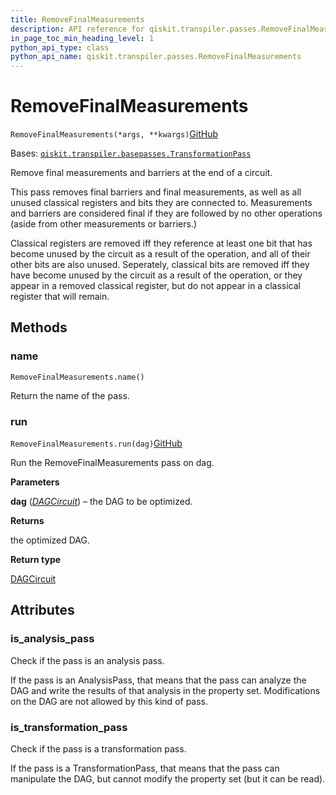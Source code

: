 ```yaml
---
title: RemoveFinalMeasurements
description: API reference for qiskit.transpiler.passes.RemoveFinalMeasurements
in_page_toc_min_heading_level: 1
python_api_type: class
python_api_name: qiskit.transpiler.passes.RemoveFinalMeasurements
---
```


# RemoveFinalMeasurements

<span id="qiskit.transpiler.passes.RemoveFinalMeasurements" />

`RemoveFinalMeasurements(*args, **kwargs)`[GitHub](https://github.com/qiskit/qiskit/tree/stable/0.20/qiskit/transpiler/passes/utils/remove_final_measurements.py "view source code")

Bases: [`qiskit.transpiler.basepasses.TransformationPass`](qiskit.transpiler.TransformationPass "qiskit.transpiler.basepasses.TransformationPass")

Remove final measurements and barriers at the end of a circuit.

This pass removes final barriers and final measurements, as well as all unused classical registers and bits they are connected to. Measurements and barriers are considered final if they are followed by no other operations (aside from other measurements or barriers.)

Classical registers are removed iff they reference at least one bit that has become unused by the circuit as a result of the operation, and all of their other bits are also unused. Seperately, classical bits are removed iff they have become unused by the circuit as a result of the operation, or they appear in a removed classical register, but do not appear in a classical register that will remain.

## Methods

### name

<span id="qiskit.transpiler.passes.RemoveFinalMeasurements.name" />

`RemoveFinalMeasurements.name()`

Return the name of the pass.

### run

<span id="qiskit.transpiler.passes.RemoveFinalMeasurements.run" />

`RemoveFinalMeasurements.run(dag)`[GitHub](https://github.com/qiskit/qiskit/tree/stable/0.20/qiskit/transpiler/passes/utils/remove_final_measurements.py "view source code")

Run the RemoveFinalMeasurements pass on dag.

**Parameters**

**dag** ([*DAGCircuit*](qiskit.dagcircuit.DAGCircuit "qiskit.dagcircuit.DAGCircuit")) – the DAG to be optimized.

**Returns**

the optimized DAG.

**Return type**

[DAGCircuit](qiskit.dagcircuit.DAGCircuit "qiskit.dagcircuit.DAGCircuit")

## Attributes

<span id="qiskit.transpiler.passes.RemoveFinalMeasurements.is_analysis_pass" />

### is\_analysis\_pass

Check if the pass is an analysis pass.

If the pass is an AnalysisPass, that means that the pass can analyze the DAG and write the results of that analysis in the property set. Modifications on the DAG are not allowed by this kind of pass.

<span id="qiskit.transpiler.passes.RemoveFinalMeasurements.is_transformation_pass" />

### is\_transformation\_pass

Check if the pass is a transformation pass.

If the pass is a TransformationPass, that means that the pass can manipulate the DAG, but cannot modify the property set (but it can be read).

